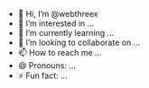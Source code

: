 - 👋 Hi, I’m @webthreex
- 👀 I’m interested in ...
- 🌱 I’m currently learning ...
- 💞️ I’m looking to collaborate on ...
- 📫 How to reach me ...
- 😄 Pronouns: ...
- ⚡ Fun fact: ...

<!---
webthreex/webthreex is a ✨ special ✨ repository because its `README.md` (this file) appears on your GitHub profile.
You can click the Preview link to take a look at your changes.
--->
